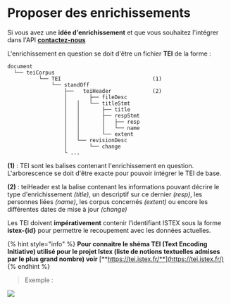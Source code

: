 # Proposer des enrichissements

Si vous avez une **idée d'enrichissement** et que vous souhaitez l'intégrer dans l'API [**contactez-nous**](mailto:contact@listes.istex.fr)

L'enrichissement en question se doit d'être un fichier **TEI** de la forme :

```
document
  └── teiCorpus
          └── TEI                             (1)
              └── standOff
                  ├──   teiHeader             (2)
                  │       ├── fileDesc
                  │   │   └── titleStmt
                  │   │       ├── title
                  │   │       ├── respStmt
                  │   │       │   ├── resp
                  │   │       │   └── name
                  │   │       └── extent
                  │   └── revisionDesc
                  │       └── change
                  └ ...
```

**(1)** : TEI sont les balises contenant l'enrichissement en question. L'arborescence se doit d'être exacte pour pouvoir intégrer le TEI de base.

**(2)** : teiHeader est la balise contenant les informations pouvant décrire le type d'enrichissement _(title)_, un descriptif sur ce dernier _(resp)_, les personnes liées _(name)_, les corpus concernés _(extent)_ ou encore les différentes dates de mise à jour _(change)_

Les TEI doivent **impérativement** contenir l'identifiant ISTEX sous la forme **istex-{id}** pour permettre le recoupement avec les données actuelles.

{% hint style="info" %}
**Pour connaitre le shéma TEI (Text Encoding Initiative) utilisé pour le projet Istex (liste de notions textuelles admises par le plus grand nombre) voir** [**https://tei.istex.fr/**](https://tei.istex.fr/)
{% endhint %}

> Exemple :

![](../../.gitbook/assets/teienrich.png)
